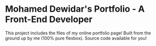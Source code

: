 # Mohamed Dewidar's Portfolio - A Front-End Developer

This project includes the files of my online portfolio page!
Built from the ground up by me (100% pure flexbox). Source code available for you!

